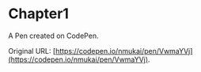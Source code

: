 # Chapter1

A Pen created on CodePen.

Original URL: [https://codepen.io/nmukai/pen/VwmaYVj](https://codepen.io/nmukai/pen/VwmaYVj).

